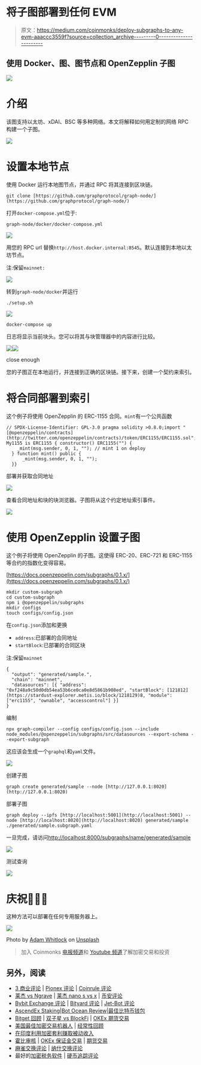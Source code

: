 # 将子图部署到任何 EVM

> 原文：<https://medium.com/coinmonks/deploy-subgraphs-to-any-evm-aaaccc3559f?source=collection_archive---------0----------------------->

## 使用 Docker、图、图节点和 OpenZepplin 子图

![](img/615af28170183fdfb40b2be0916fadae.png)

# 介绍

该图支持以太坊、xDAI、BSC 等多种网络。本文将解释如何用定制的网络 RPC 构建一个子图。

![](img/b482177d1bbe82b2dfcbf704dbda7a0d.png)

# 设置本地节点

使用 Docker 运行本地图节点，并通过 RPC 将其连接到区块链。

```
git clone [https://github.com/graphprotocol/graph-node/](https://github.com/graphprotocol/graph-node/)
```

打开`docker-compose.yml`位于:

```
graph-node/docker/docker-compose.yml
```

![](img/adbaf615201cedaa189253ef6e059c9b.png)

用您的 RPC url 替换`http://host.docker.internal:8545`。默认连接到本地以太坊节点。

注:保留`mainnet:`

![](img/2e1795f76e936e1102f0cff1174332a5.png)

转到`graph-node/docker`并运行

```
./setup.sh
```

![](img/1ac14c241f82bb71fcf01b9593916d8e.png)

```
docker-compose up
```

日志将显示当前块头。您可以将其与块管理器中的内容进行比较。

![](img/5fd13fda58e5882a2e0c8db190208fdd.png)![](img/a484b97b9274224e760f041dc8f89d8b.png)

close enough

您的子图正在本地运行，并连接到正确的区块链。接下来，创建一个契约来索引。

# 将合同部署到索引

这个例子将使用 OpenZepplin 的 ERC-1155 合同。`mint`有一个公共函数

```
// SPDX-License-Identifier: GPL-3.0 pragma solidity >0.8.0;import "[@openzeppelin/contracts](http://twitter.com/openzeppelin/contracts)/token/ERC1155/ERC1155.sol";contract My1155 is ERC1155 { constructor() ERC1155("") {
    _mint(msg.sender, 0, 1, ""); // mint 1 on deploy
  } function mint() public {
      _mint(msg.sender, 0, 1, "");
  }}
```

部署并获取合同地址

![](img/c74dfd5c569b78d441641c54cd9a298e.png)

查看合同地址和块的块浏览器。子图将从这个约定地址索引事件。

![](img/520e93ea9fda219839a78458ace34029.png)

# 使用 OpenZepplin 设置子图

这个例子将使用 OpenZepplin 的子图。这使得 ERC-20、ERC-721 和 ERC-1155 等合约的指数化变得容易。

[https://docs.openzeppelin.com/subgraphs/0.1.x/](https://docs.openzeppelin.com/subgraphs/0.1.x/)

```
mkdir custom-subgraph
cd custom-subgraph
npm i @openzeppelin/subgraphs
mkdir configs
touch configs/config.json
```

在`config.json`添加和更换

*   `address`:已部署的合同地址
*   `startBlock`:已部署的合同区块

注:保留`mainnet`

```
{
  "output": "generated/sample.",
  "chain": "mainnet",
  "datasources": [{ "address": "0xf248a9c50d0db54ea53b6ce0ca0e8d5861b908ed", "startBlock": [121812](https://stardust-explorer.metis.io/block/1218129)8, "module": ["erc1155", "ownable", "accesscontrol"] }]
}
```

编制

```
npx graph-compiler --config configs/config.json --include node_modules/@openzeppelin/subgraphs/src/datasources --export-schema --export-subgraph
```

这应该会生成一个`graphql`和`yaml`文件。

![](img/80f9f166ed2c2a8b9c28089875aa8b2d.png)

创建子图

```
graph create generated/sample --node [http://127.0.0.1:8020](http://127.0.0.1:8020)
```

部署子图

```
graph deploy --ipfs [http://localhost:5001](http://localhost:5001) --node [http://localhost:8020](http://localhost:8020) generated/sample ./generated/sample.subgraph.yaml
```

一旦完成，请访问[http://localhost:8000/subgraphs/name/generated/sample](http://localhost:8000/subgraphs/name/generated/sample)

![](img/7b3970d184d9bb2d5c0eac7711875fb8.png)

测试查询

![](img/d5fc9c3e369f3b520067d57274ab6783.png)

# 庆祝🎉🎉🎉

这种方法可以部署在任何专用服务器上。

![](img/9456b07edbb61d2b96819bc706023bb2.png)

Photo by [Adam Whitlock](https://unsplash.com/@adam_whitlock?utm_source=medium&utm_medium=referral) on [Unsplash](https://unsplash.com?utm_source=medium&utm_medium=referral)

> 加入 Coinmonks [电报频道](https://t.me/coincodecap)和 [Youtube 频道](https://www.youtube.com/c/coinmonks/videos)了解加密交易和投资

## 另外，阅读

*   [3 商业评论](/coinmonks/3commas-review-an-excellent-crypto-trading-bot-2020-1313a58bec92) | [Pionex 评论](https://coincodecap.com/pionex-review-exchange-with-crypto-trading-bot) | [Coinrule 评论](/coinmonks/coinrule-review-2021-a-beginner-friendly-crypto-trading-bot-daf0504848ba)
*   [莱杰 vs Ngrave](/coinmonks/ledger-vs-ngrave-zero-7e40f0c1d694) | [莱杰 nano s vs x](/coinmonks/ledger-nano-s-vs-x-battery-hardware-price-storage-59a6663fe3b0) | [币安评论](/coinmonks/binance-review-ee10d3bf3b6e)
*   [Bybit Exchange 评论](/coinmonks/bybit-exchange-review-dbd570019b71) | [Bityard 评论](https://coincodecap.com/bityard-reivew) | [Jet-Bot 评论](https://coincodecap.com/jet-bot-review)
*   [AscendEx Staking](https://coincodecap.com/ascendex-staking)|[Bot Ocean Review](https://coincodecap.com/bot-ocean-review)|[最佳比特币钱包](https://coincodecap.com/bitcoin-wallets-india)
*   [Bitget 回顾](https://coincodecap.com/bitget-review) | [双子星 vs BlockFi](https://coincodecap.com/gemini-vs-blockfi) | [OKEx 期货交易](https://coincodecap.com/okex-futures-trading)
*   [美国最佳加密交易机器人](https://coincodecap.com/crypto-trading-bots-in-the-us) | [经常性回顾](https://coincodecap.com/changelly-review)
*   [在印度利用加密套利赚取被动收入](https://coincodecap.com/crypto-arbitrage-in-india)
*   [霍比审核](https://coincodecap.com/huobi-review) | [OKEx 保证金交易](https://coincodecap.com/okex-margin-trading) | [期货交易](https://coincodecap.com/futures-trading)
*   [麻雀交换评论](https://coincodecap.com/sparrow-exchange-review) | [纳什交换评论](https://coincodecap.com/nash-exchange-review)
*   最好的[加密税务软件](/coinmonks/best-crypto-tax-tool-for-my-money-72d4b430816b) | [硬币追踪评论](/coinmonks/cointracking-review-a-reliable-cryptocurrency-tax-software-5114e3eb5737)